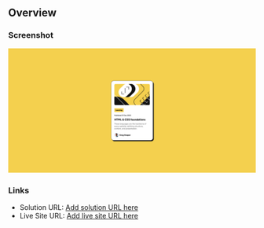## Overview

### Screenshot

![](./screenshot.png)

### Links

- Solution URL: [Add solution URL here](https://github.com/viniciusaraujoj/blog-preview)
- Live Site URL: [Add live site URL here](https://viniciusaraujoj.github.io/blog-preview/)
